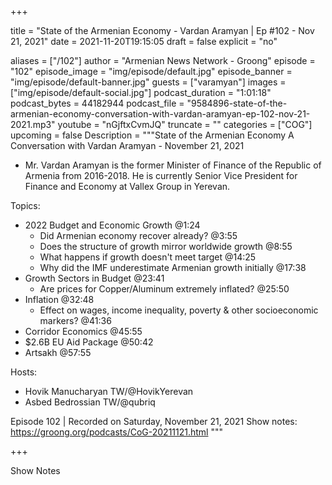 
+++

title = "State of the Armenian Economy - Vardan Aramyan  | Ep #102 - Nov 21, 2021"
date = 2021-11-20T19:15:05
draft = false
explicit = "no"

aliases = ["/102"]
author = "Armenian News Network - Groong"
episode = "102"
episode_image = "img/episode/default.jpg"
episode_banner = "img/episode/default-banner.jpg"
guests = ["varamyan"]
images = ["img/episode/default-social.jpg"]
podcast_duration = "1:01:18"
podcast_bytes = 44182944
podcast_file = "9584896-state-of-the-armenian-economy-conversation-with-vardan-aramyan-ep-102-nov-21-2021.mp3"
youtube = "nGjftxCvmJQ"
truncate = ""
categories = ["COG"]
upcoming = false
Description = """State of the Armenian Economy
A Conversation with Vardan Aramyan - November 21, 2021

* Mr. Vardan Aramyan is the former Minister of Finance of the Republic of Armenia from 2016-2018. He is currently Senior Vice President for Finance and Economy at Vallex Group in Yerevan.

Topics:
* 2022 Budget and Economic Growth @1:24
    - Did Armenian economy recover already? @3:55
    - Does the structure of growth mirror worldwide growth @8:55
    - What happens if growth doesn't meet target @14:25
    - Why did the IMF underestimate Armenian growth initially @17:38
* Growth Sectors in Budget @23:41
    - Are prices for Copper/Aluminum extremely inflated? @25:50
* Inflation @32:48
    - Effect on wages, income inequality, poverty & other socioeconomic markers? @41:36
* Corridor Economics @45:55
* $2.6B EU Aid Package @50:42
* Artsakh @57:55

Hosts:
* Hovik Manucharyan TW/@HovikYerevan
* Asbed Bedrossian TW/@qubriq

Episode 102 | Recorded on Saturday, November 21, 2021
Show notes: https://groong.org/podcasts/CoG-20211121.html
"""

+++

Show Notes

